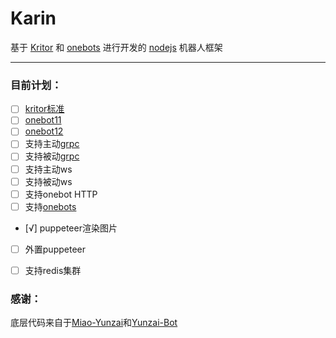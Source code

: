 # Karin
 
基于 [Kritor](https://github.com/KarinJS/kritor-kotlin) 和 [onebots](https://github.com/lc-cn/onebots) 进行开发的 [nodejs](https://nodejs.org/en) 机器人框架  


---

### 目前计划：

- [ ] [kritor标准](https://github.com/KarinJS/kritor)
- [ ] [onebot11](https://github.com/botuniverse/onebot-11)
- [ ] [onebot12](https://onebot.dev/)
- [ ] 支持主动[grpc](https://grpc.io/)
- [ ] 支持被动[grpc](https://grpc.io/)
- [ ] 支持主动ws
- [ ] 支持被动ws
- [ ] 支持onebot HTTP
- [ ] 支持[onebots](https://github.com/lc-cn/onebots)
- [√] puppeteer渲染图片
- [ ] 外置puppeteer
- [ ] 支持redis集群


### 感谢：

底层代码来自于[Miao-Yunzai](https://github.com/yoimiya-kokomi/Miao-Yunzai)和[Yunzai-Bot](https://gitee.com/le-niao/Yunzai-Bot) 